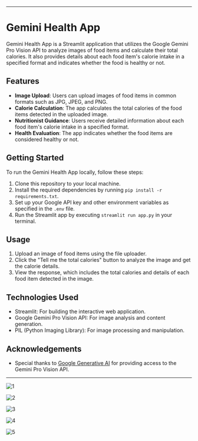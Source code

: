 
---

# Gemini Health App

Gemini Health App is a Streamlit application that utilizes the Google Gemini Pro Vision API to analyze images of food items and calculate their total calories. It also provides details about each food item's calorie intake in a specified format and indicates whether the food is healthy or not.

## Features

- **Image Upload**: Users can upload images of food items in common formats such as JPG, JPEG, and PNG.
- **Calorie Calculation**: The app calculates the total calories of the food items detected in the uploaded image.
- **Nutritionist Guidance**: Users receive detailed information about each food item's calorie intake in a specified format.
- **Health Evaluation**: The app indicates whether the food items are considered healthy or not.

## Getting Started

To run the Gemini Health App locally, follow these steps:

1. Clone this repository to your local machine.
2. Install the required dependencies by running `pip install -r requirements.txt`.
3. Set up your Google API key and other environment variables as specified in the `.env` file.
4. Run the Streamlit app by executing `streamlit run app.py` in your terminal.

## Usage

1. Upload an image of food items using the file uploader.
2. Click the "Tell me the total calories" button to analyze the image and get the calorie details.
3. View the response, which includes the total calories and details of each food item detected in the image.

## Technologies Used

- Streamlit: For building the interactive web application.
- Google Gemini Pro Vision API: For image analysis and content generation.
- PIL (Python Imaging Library): For image processing and manipulation.



## Acknowledgements

- Special thanks to [Google Generative AI](https://cloud.google.com/generative-ai) for providing access to the Gemini Pro Vision API.

---
![1](https://github.com/GaneshPatilDS/Health_App/assets/123234894/70280130-7840-471c-ad6c-38329a15a32f)




![2](https://github.com/GaneshPatilDS/Health_App/assets/123234894/637cc2cd-1aea-4e64-9e5e-e12c10600bef)



![3](https://github.com/GaneshPatilDS/Health_App/assets/123234894/8478fc9b-64c2-42ff-b022-4973ddf2f0d6)




![4](https://github.com/GaneshPatilDS/Health_App/assets/123234894/936be2a2-ad2e-4c90-bb96-5b475681b6cc)




![5](https://github.com/GaneshPatilDS/Health_App/assets/123234894/7e5978e1-141c-42c9-8329-022b87d35dbd)






